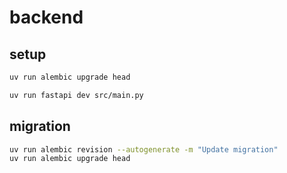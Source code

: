 # backend

## setup

```bash
uv run alembic upgrade head

uv run fastapi dev src/main.py
```

## migration

```bash
uv run alembic revision --autogenerate -m "Update migration"
uv run alembic upgrade head
```
